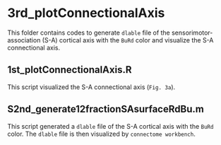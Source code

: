 # 3rd_plotConnectionalAxis
This folder contains codes to generate `dlable` file of the sensorimotor-association (S-A) cortical axis with the `BuRd` color and visualize the S-A connectional axis.

## 1st_plotConnectionalAxis.R
This script visualized the S-A connectional axis (`Fig. 3a`).

## S2nd_generate12fractionSAsurfaceRdBu.m
This script generated a `dlable` file of the S-A cortical axis with the `BuRd` color. The `dlable` file is then visualized by `connectome workbench`.
